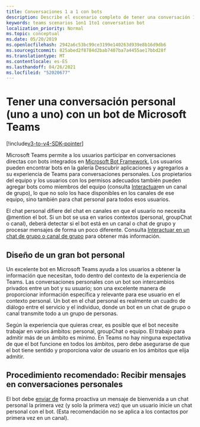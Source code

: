 ```yaml
---
title: Conversaciones 1 a 1 con bots
description: Describe el escenario completo de tener una conversación 1 a 1 con un bot en Microsoft Teams
keywords: teams scenarios 1on1 1to1 conversation bot
localization_priority: Normal
ms.topic: conceptual
ms.date: 05/20/2019
ms.openlocfilehash: 2942a6c53bc99ce3199e140263d939e8b16d9db6
ms.sourcegitcommit: 825abed2f8784d2bab7407ba7a4455ae17bbd28f
ms.translationtype: MT
ms.contentlocale: es-ES
ms.lasthandoff: 04/26/2021
ms.locfileid: "52020677"
---
```

# <a name="have-a-personal-one-on-one-conversation-with-a-microsoft-teams-bot"></a>Tener una conversación personal (uno a uno) con un bot de Microsoft Teams

[!include[v3-to-v4-SDK-pointer](~/includes/v3-to-v4-pointer-bots.md)]

Microsoft Teams permite a los usuarios participar en conversaciones directas con bots integrados en [Microsoft Bot Framework.](/azure/bot-service/?view=azure-bot-service-3.0&preserve-view=true) Los usuarios pueden encontrar bots en la galería Descubrir aplicaciones y agregarlos a su experiencia de Teams para conversaciones personales. Los propietarios del equipo y los usuarios con los permisos adecuados también pueden agregar bots como miembros del equipo (consulta [Interactuar](~/resources/bot-v3/bot-conversations/bots-conv-channel.md)en un canal de grupo), lo que no solo los hace disponibles en los canales de ese equipo, sino también para chat personal para todos esos usuarios.

El chat personal difiere del chat en canales en que el usuario no necesita @mention el bot. Si un bot se usa en varios contextos (personal, groupChat o canal), deberá detectar si el bot está en un canal o chat de grupo y procesar mensajes de forma un poco diferente. Consulta [Interactuar en un chat de grupo o canal de grupo](~/resources/bot-v3/bot-conversations/bots-conv-proactive.md) para obtener más información.

## <a name="designing-a-great-personal-bot"></a>Diseño de un gran bot personal

Un excelente bot en Microsoft Teams ayuda a los usuarios a obtener la información que necesitan, todo dentro del contexto de la experiencia de Teams. Las conversaciones personales con un bot son intercambios privados entre un bot y su usuario; son una excelente manera de proporcionar información específica y relevante para ese usuario en el contexto personal. Un bot en el chat personal es realmente un cuadro de diálogo entre el servicio y el individuo, donde un bot en un chat de grupo o canal transmite todo a un grupo de personas.

Según la experiencia que quieras crear, es posible que el bot necesite trabajar en varios ámbitos: personal, groupChat o equipo. El trabajo para admitir más de un ámbito es mínimo. En Teams no hay ninguna expectativa de que el bot funcione en todos los ámbitos, pero debe asegurarse de que el bot tiene sentido y proporciona valor de usuario en los ámbitos que elija admitir.

## <a name="best-practice-welcome-messages-in-personal-conversations"></a>Procedimiento recomendado: Recibir mensajes en conversaciones personales

El bot debe [enviar de](~/resources/bot-v3/bot-conversations/bots-conv-proactive.md) forma proactiva un mensaje de bienvenida a un chat personal la primera vez (y solo la primera vez) que un usuario inicie un chat personal con el bot. (Esta recomendación no se aplica a los contactos por primera vez en un canal).
